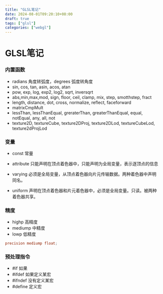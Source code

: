 ```yaml
---
title: "GLSL笔记"
date: 2024-08-01T09:20:10+08:00
draft: true
tags: ["glsl"]
categories: ["webgl"]
---
```




# GLSL笔记



### 内置函数

- radians 角度转弧度，degrees 弧度转角度
- sin, cos, tan, asin, acos, atan
- pow, exp, log, exp2, log2, sqrt, inversqrt
- abs,min,max,mod, sign, floor, ceil, clamp, mix, step, smotthstep, fract
- length, distance, dot, cross, normalize, reflect, faceforward
- matrixCmpMult
- lessThan, lessThanEqual, greraterThan, greaterThanEqual, equal, notEqual, any, all, not
- texture2D, textureCube, texture2DProj, texture2DLod, textureCubeLod, texture2dProjLod



### 变量

- const 常量
- attribute 只能声明在顶点着色器中，只能声明为全局变量，表示逐顶点的信息

- varying 必须是全局变量，从顶点着色器向片元传输数据。两种着色器中声明同名。

- uniform 声明在顶点着色器和片元着色器中，必须是全局变量。只读。被两种着色器共享。





### 精度

- highp 高精度
- mediump 中精度
- lowp 低精度



```glsl
precision mediump float;
```



### 预处理指令

- #if 如果
- #ifdef 如果定义某宏
- #ifndef 没有定义某宏
- #define 定义宏